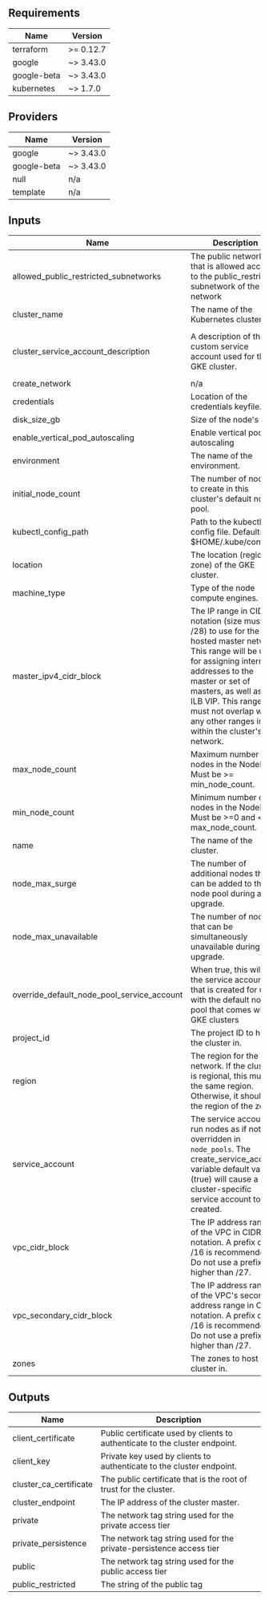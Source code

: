 ## Requirements

| Name | Version |
|------|---------|
| terraform | >= 0.12.7 |
| google | ~> 3.43.0 |
| google-beta | ~> 3.43.0 |
| kubernetes | ~> 1.7.0 |

## Providers

| Name | Version |
|------|---------|
| google | ~> 3.43.0 |
| google-beta | ~> 3.43.0 |
| null | n/a |
| template | n/a |

## Inputs

| Name | Description | Type | Default | Required |
|------|-------------|------|---------|:--------:|
| allowed\_public\_restricted\_subnetworks | The public networks that is allowed access to the public\_restricted subnetwork of the network | `list(string)` | `[]` | no |
| cluster\_name | The name of the Kubernetes cluster. | `string` | n/a | yes |
| cluster\_service\_account\_description | A description of the custom service account used for the GKE cluster. | `string` | `"Example GKE Cluster Service Account managed by Terraform"` | no |
| create\_network | n/a | `bool` | `true` | no |
| credentials | Location of the credentials keyfile. | `string` | n/a | yes |
| disk\_size\_gb | Size of the node's disk. | `number` | n/a | yes |
| enable\_vertical\_pod\_autoscaling | Enable vertical pod autoscaling | `string` | `true` | no |
| environment | The name of the environment. | `string` | n/a | yes |
| initial\_node\_count | The number of nodes to create in this cluster's default node pool. | `number` | n/a | yes |
| kubectl\_config\_path | Path to the kubectl config file. Defaults to $HOME/.kube/config | `string` | `""` | no |
| location | The location (region or zone) of the GKE cluster. | `string` | n/a | yes |
| machine\_type | Type of the node compute engines. | `string` | n/a | yes |
| master\_ipv4\_cidr\_block | The IP range in CIDR notation (size must be /28) to use for the hosted master network. This range will be used for assigning internal IP addresses to the master or set of masters, as well as the ILB VIP. This range must not overlap with any other ranges in use within the cluster's network. | `string` | `"10.5.0.0/28"` | no |
| max\_node\_count | Maximum number of nodes in the NodePool. Must be >= min\_node\_count. | `number` | n/a | yes |
| min\_node\_count | Minimum number of nodes in the NodePool. Must be >=0 and <= max\_node\_count. | `number` | n/a | yes |
| name | The name of the cluster. | `string` | n/a | yes |
| node\_max\_surge | The number of additional nodes that can be added to the node pool during an upgrade. | `number` | `1` | no |
| node\_max\_unavailable | The number of nodes that can be simultaneously unavailable during an upgrade. | `number` | `0` | no |
| override\_default\_node\_pool\_service\_account | When true, this will use the service account that is created for use with the default node pool that comes with all GKE clusters | `bool` | `false` | no |
| project\_id | The project ID to host the cluster in. | `string` | n/a | yes |
| region | The region for the network. If the cluster is regional, this must be the same region. Otherwise, it should be the region of the zone. | `string` | n/a | yes |
| service\_account | The service account to run nodes as if not overridden in `node_pools`. The create\_service\_account variable default value (true) will cause a cluster-specific service account to be created. | `string` | n/a | yes |
| vpc\_cidr\_block | The IP address range of the VPC in CIDR notation. A prefix of /16 is recommended. Do not use a prefix higher than /27. | `string` | `"10.3.0.0/16"` | no |
| vpc\_secondary\_cidr\_block | The IP address range of the VPC's secondary address range in CIDR notation. A prefix of /16 is recommended. Do not use a prefix higher than /27. | `string` | `"10.4.0.0/16"` | no |
| zones | The zones to host the cluster in. | `list(string)` | n/a | yes |

## Outputs

| Name | Description |
|------|-------------|
| client\_certificate | Public certificate used by clients to authenticate to the cluster endpoint. |
| client\_key | Private key used by clients to authenticate to the cluster endpoint. |
| cluster\_ca\_certificate | The public certificate that is the root of trust for the cluster. |
| cluster\_endpoint | The IP address of the cluster master. |
| private | The network tag string used for the private access tier |
| private\_persistence | The network tag string used for the private-persistence access tier |
| public | The network tag string used for the public access tier |
| public\_restricted | The string of the public tag |
